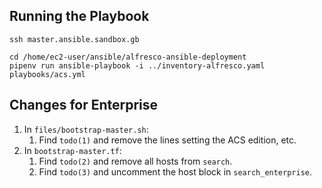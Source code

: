 ## Running the Playbook

```shell
ssh master.ansible.sandbox.gb

cd /home/ec2-user/ansible/alfresco-ansible-deployment
pipenv run ansible-playbook -i ../inventory-alfresco.yaml playbooks/acs.yml
```

## Changes for Enterprise

1. In `files/bootstrap-master.sh`:
   1. Find `todo(1)` and remove the lines setting the ACS edition, etc.
2. In `bootstrap-master.tf`:
   1. Find `todo(2)` and remove all hosts from `search`.
   2. Find `todo(3)` and uncomment the host block in `search_enterprise`.
